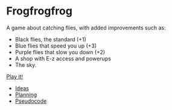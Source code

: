 # Frogfrogfrog

A game about catching flies, with added improvements such as:

- Black flies, the standard (+1)
- Blue flies that speed you up (+3)
- Purple flies that slow you down (+2)
- A shop with E-z access and powerups
- The sky.


[Play it!](https://xiliyo.github.io/frogfrogfly/frogfrogfrog/)

- [Ideas](./ideas.md)
- [Planning](./planning.md)
- [Pseudocode](./pseudocode.md)
